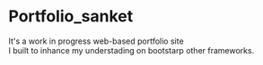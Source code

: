 # Portfolio_sanket
It's a work in progress web-based portfolio site    
I built to inhance my understading on bootstarp other frameworks.
